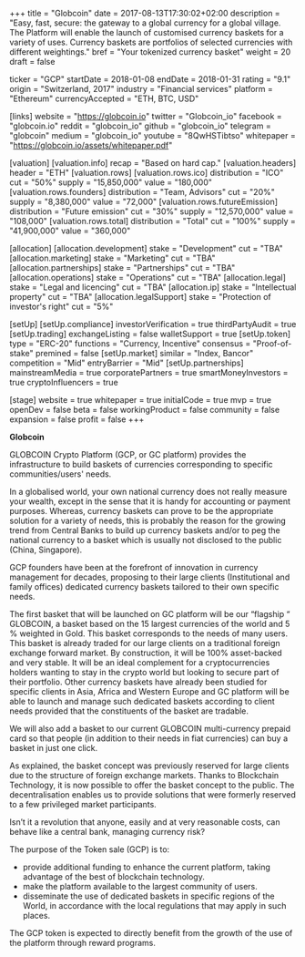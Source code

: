 +++
title = "Globcoin"
date = 2017-08-13T17:30:02+02:00
description = "Easy, fast, secure: the gateway to a global currency for a global village. The Platform will enable the launch of customised currency baskets for a variety of uses. Currency baskets are portfolios of selected currencies with different weightings."
bref = "Your tokenized currency basket"
weight = 20
draft = false

ticker = "GCP"
startDate = 2018-01-08
endDate = 2018-01-31
rating = "9.1"
origin = "Switzerland, 2017"
industry = "Financial services"
platform = "Ethereum"
currencyAccepted = "ETH, BTC, USD"

[links]
  website = "https://globcoin.io"
  twitter = "Globcoin_io"
  facebook = "globcoin.io"
  reddit = "globcoin_io"
  github = "globcoin_io"
  telegram = "globcoin"
  medium = "globcoin_io"
  youtube = "8QwHSTibtso"
  whitepaper = "https://globcoin.io/assets/whitepaper.pdf"

[valuation]
  [valuation.info]
    recap = "Based on hard cap."
  [valuation.headers]
    header = "ETH"
  [valuation.rows]
    [valuation.rows.ico]
      distribution = "ICO"
      cut = "50%"
      supply = "15,850,000"
      value = "180,000"
    [valuation.rows.founders]
      distribution = "Team, Advisors"
      cut = "20%"
      supply = "8,380,000"
      value = "72,000"
    [valuation.rows.futureEmission]
      distribution = "Future emission"
      cut = "30%"
      supply = "12,570,000"
      value = "108,000"
    [valuation.rows.total]
      distribution = "Total"
      cut = "100%"
      supply = "41,900,000"
      value = "360,000"

[allocation]
  [allocation.development]
    stake = "Development"
    cut = "TBA"
  [allocation.marketing]
    stake = "Marketing"
    cut = "TBA"
  [allocation.partnerships]
    stake = "Partnerships"
    cut = "TBA"
  [allocation.operations]
    stake = "Operations"
    cut = "TBA"
  [allocation.legal]
    stake = "Legal and licencing"
    cut = "TBA"
  [allocation.ip]
    stake = "Intellectual property"
    cut = "TBA"
  [allocation.legalSupport]
    stake = "Protection of investor's right"
    cut = "5%"


[setUp]
  [setUp.compliance]
    investorVerification = true
    thirdPartyAudit = true
  [setUp.trading]
    exchangeListing = false
    walletSupport = true
  [setUp.token]
    type = "ERC-20"
    functions = "Currency, Incentive"
    consensus = "Proof-of-stake"
    premined = false
  [setUp.market]
    similar = "Index, Bancor"
    competition = "Mid"
    entryBarrier = "Mid"
  [setUp.partnerships]
    mainstreamMedia = true
    corporatePartners = true
    smartMoneyInvestors = true
    cryptoInfluencers = true

[stage]
  website = true
  whitepaper = true
  initialCode = true
  mvp = true
  openDev = false
  beta = false
  workingProduct = false
  community = false
  expansion = false
  profit = false
+++

**Globcoin**

GLOBCOIN Crypto Platform (GCP, or GC platform) provides the infrastructure to build baskets of currencies
corresponding to specific communities/users' needs.

In a globalised world, your own national currency does not really measure your wealth, except in the sense
that it is handy for accounting or payment purposes. Whereas, currency baskets can prove to be the
appropriate solution for a variety of needs, this is probably the reason for the growing trend from Central Banks
to build up currency baskets and/or to peg the national currency to a basket which is usually not disclosed to
the public (China, Singapore).

GCP founders have been at the forefront of innovation in currency management for decades, proposing to
their large clients (Institutional and family offices) dedicated currency baskets tailored to their own specific
needs.

The first basket that will be launched on GC platform will be our “flagship “ GLOBCOIN, a basket based on the
15 largest currencies of the world and 5 % weighted in Gold. This basket corresponds to the needs of many
users. This basket is already traded for our large clients on a traditional foreign exchange forward market.
By construction, it will be 100% asset-backed and very stable. It will be an ideal complement for a
cryptocurrencies holders wanting to stay in the crypto world but looking to secure part of their portfolio.
Other currency baskets have already been studied for specific clients in Asia, Africa and Western Europe and
GC platform will be able to launch and manage such dedicated baskets according to client needs provided
that the constituents of the basket are tradable.

We will also add a basket to our current GLOBCOIN multi-currency prepaid card so that people (in addition to
their needs in fiat currencies) can buy a basket in just one click.

As explained, the basket concept was previously reserved for large clients due to the structure of foreign
exchange markets. Thanks to Blockchain Technology, it is now possible to offer the basket concept
to the public. The decentralisation enables us to provide solutions that were formerly reserved to a few
privileged market participants.

Isn’t it a revolution that anyone, easily and at very reasonable costs, can behave like a central bank, managing
currency risk?

The purpose of the Token sale (GCP) is to:

* provide additional funding to enhance the current platform, taking advantage of the best of blockchain
technology.
* make the platform available to the largest community of users.
* disseminate the use of dedicated baskets in specific regions of the World, in accordance with the local
regulations that may apply in such places.

The GCP token is expected to directly benefit from the growth of the use of the platform through reward
programs. 
